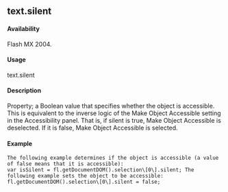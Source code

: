 ## text.silent

#### Availability

Flash MX 2004.

#### Usage

text.silent

#### Description

Property; a Boolean value that specifies whether the object is accessible. This is equivalent to the inverse logic of the Make Object Accessible setting in the Accessibility panel. That is, if silent is true, Make Object Accessible is deselected. If it is false, Make Object Accessible is selected.

#### Example

```
The following example determines if the object is accessible (a value of false means that it is accessible):
var isSilent = fl.getDocumentDOM().selection\[0\].silent; The following example sets the object to be accessible: fl.getDocumentDOM().selection\[0\].silent = false;

```